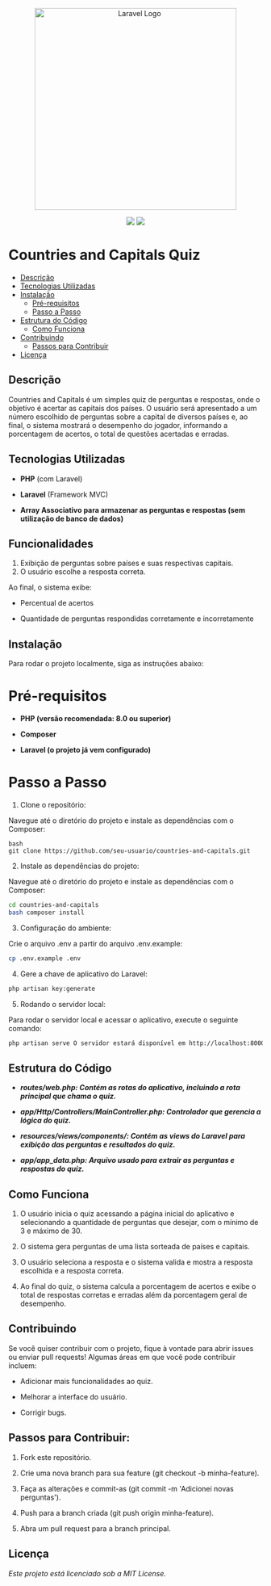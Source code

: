 <p align="center"><a href="https://laravel.com" target="_blank"><img src="https://raw.githubusercontent.com/laravel/art/master/logo-lockup/5%20SVG/2%20CMYK/1%20Full%20Color/laravel-logolockup-cmyk-red.svg" width="400" alt="Laravel Logo"></a></p>

<p align="center">
<a href="https://www.linkedin.com/in/mjmarcio" target="_blank"><img src="https://img.shields.io/badge/-LinkedIn-%230077B5?style=for-the-badge&logo=linkedin&logoColor=white" target="_blank"></a>
<a href = "mailto:marciomsgj@gmail.com"><img src="https://img.shields.io/badge/-Gmail-%23333?style=for-the-badge&logo=gmail&logoColor=white" target="_blank"></a>
</p>

# Countries and Capitals Quiz

- [Descrição](#descrição)
- [Tecnologias Utilizadas](#tecnologias-utilizadas)
- [Instalação](#instalação)
    - [Pré-requisitos](#pré-requisitos)
    - [Passo a Passo](#passo-a-passo)
- [Estrutura do Código](#estrutura-do-código)
    - [Como Funciona](#como-funciona)
- [Contribuindo](#contribuindo)
    - [Passos para Contribuir](#passos-para-contribuir)
- [Licença](#licença)

## Descrição

Countries and Capitals é um simples quiz de perguntas e respostas, onde o objetivo é acertar as capitais dos países. O usuário será apresentado a um número escolhido de perguntas sobre a capital de diversos países e, ao final, o sistema mostrará o desempenho do jogador, informando a porcentagem de acertos, o total de questões acertadas e erradas.

## Tecnologias Utilizadas

- **PHP** (com Laravel)

- **Laravel** (Framework MVC)

- **Array Associativo para armazenar as perguntas e respostas (sem utilização de banco de dados)**

## Funcionalidades

1. Exibição de perguntas sobre países e suas respectivas capitais.
2. O usuário escolhe a resposta correta.

Ao final, o sistema exibe:

- Percentual de acertos

- Quantidade de perguntas respondidas corretamente e incorretamente

## Instalação

Para rodar o projeto localmente, siga as instruções abaixo:

# Pré-requisitos
 - **PHP (versão recomendada: 8.0 ou superior)**

- **Composer**

- **Laravel (o projeto já vem configurado)**

# Passo a Passo

1. Clone o repositório:
   
Navegue até o diretório do projeto e instale as dependências com o Composer:

```
bash 
git clone https://github.com/seu-usuario/countries-and-capitals.git
```

2. Instale as dependências do projeto:

Navegue até o diretório do projeto e instale as dependências com o Composer:

```bash
cd countries-and-capitals
bash composer install
```

3. Configuração do ambiente:

Crie o arquivo .env a partir do arquivo .env.example:

```bash 
cp .env.example .env
```

4. Gere a chave de aplicativo do Laravel:

```bash
php artisan key:generate
```

5. Rodando o servidor local:

Para rodar o servidor local e acessar o aplicativo, execute o seguinte comando:

```bash
php artisan serve O servidor estará disponível em http://localhost:8000.
```

## Estrutura do Código

- ***routes/web.php: Contém as rotas do aplicativo, incluindo a rota principal que chama o quiz.***

- ***app/Http/Controllers/MainController.php: Controlador que gerencia a lógica do quiz.***

- ***resources/views/components/: Contém as views do Laravel para exibição das perguntas e resultados do quiz.***

 - ***app/app_data.php: Arquivo usado para extrair as perguntas e respostas do quiz.***

## Como Funciona

1. O usuário inicia o quiz acessando a página inicial do aplicativo e selecionando a quantidade de perguntas que desejar, com o mínimo de 3 e máximo de 30.

2. O sistema gera perguntas de uma lista sorteada de países e capitais.

3. O usuário seleciona a resposta e o sistema valida e mostra a resposta escolhida e a resposta correta.

4. Ao final do quiz, o sistema calcula a porcentagem de acertos e exibe o total de respostas corretas e erradas além da porcentagem geral de desempenho.

## Contribuindo

Se você quiser contribuir com o projeto, fique à vontade para abrir issues ou enviar pull requests! Algumas áreas em que você pode contribuir incluem:

- Adicionar mais funcionalidades ao quiz.

- Melhorar a interface do usuário.

- Corrigir bugs.

## Passos para Contribuir:
1. Fork este repositório.

2. Crie uma nova branch para sua feature (git checkout -b minha-feature).

3. Faça as alterações e commit-as (git commit -m 'Adicionei novas perguntas').

4. Push para a branch criada (git push origin minha-feature).

5. Abra um pull request para a branch principal.

## Licença
*Este projeto está licenciado sob a MIT License.*

